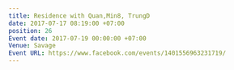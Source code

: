 ```yaml
---
title: Residence with Quan,Min8, TrungD
date: 2017-07-17 08:19:00 +07:00
position: 26
Event date: 2017-07-19 00:00:00 +07:00
Venue: Savage
Event URL: https://www.facebook.com/events/1401556963231719/
---
```


